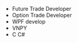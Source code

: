 - Future Trade Developer
- Option Trade Developer
- WPF develop
- VNPY
- C C#
<!---
zhanxh/zhanxh is a ✨ special ✨ repository because its `README.md` (this file) appears on your GitHub profile.
You can click the Preview link to take a look at your changes.
--->
